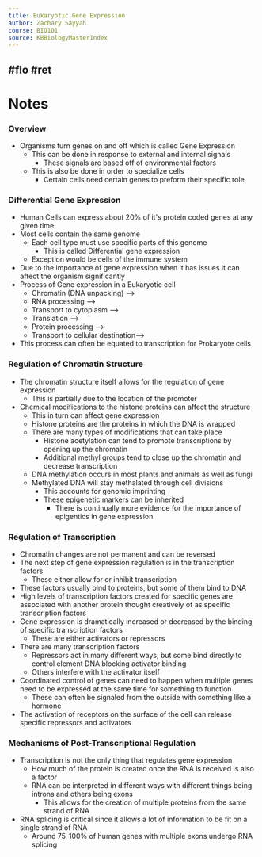 ```yaml
---
title: Eukaryotic Gene Expression
author: Zachary Sayyah
course: BIO101
source: KBBiologyMasterIndex
---
```

#flo #ret
---

# Notes
### Overview
 - Organisms turn genes on and off which is called Gene Expression
	 - This can be done in response to external and internal signals
		 - These signals are based off of environmental factors
	 - This is also be done in order to specialize cells
		 - Certain cells need certain genes to preform their specific role

 ### Differential Gene Expression
  - Human Cells can express about 20% of it's protein coded genes at any given time
  - Most cells contain the same genome
	  - Each cell type must use specific parts of this genome
		  - This is called Differential gene expression
	  - Exception would be cells of the immune system
  - Due to the importance of gene expression when it has issues it can affect the organism significantly
  - Process of Gene expression in a Eukaryotic cell
	  - Chromatin (DNA unpacking) -->
	  - RNA processing -->
	  - Transport to cytoplasm -->
	  - Translation -->
	  - Protein processing -->
	  - Transport to cellular destination-->
  - This process can often be equated to transcription for Prokaryote cells

### Regulation of Chromatin Structure
 - The chromatin structure itself allows for the regulation of gene expression
	 - This is partially due to the location of the promoter
 - Chemical modifications to the histone proteins can affect the structure
	 - This in turn can affect gene expression
	 - Histone proteins are the proteins in which the DNA is wrapped
	 - There are many types of modifications that can take place
		 - Histone acetylation can tend to promote transcriptions by opening up the chromatin
		 - Additional methyl groups tend to close up the chromatin and decrease transcription
	 - DNA methylation occurs in most plants and animals as well as fungi
	 - Methylated DNA will stay methalated through cell divisions
		 - This accounts for genomic imprinting
		 - These epigenetic markers can be inherited
			 - There is continually more evidence for the importance of epigentics in gene expression
### Regulation of Transcription
 - Chromatin changes are not permanent and can be reversed
 - The next step of gene expression regulation is in the transcription factors
	 - These either allow for or inhibit transcription
 - These factors usually bind to proteins, but some of them bind to DNA
 - High levels of transcription factors created for specific genes are associated with another protein thought creatively of as specific transcription factors
 - Gene expression is dramatically increased or decreased by the binding of specific transcription factors
	 - These are either activators or repressors
 - There are many transcription factors
	 - Repressors act in many different ways, but some bind directly to control element DNA blocking activator binding
	 - Others interfere with the activator itself
  - Coordinated control of genes can need to happen when multiple genes need to be expressed at the same time for something to function
	  - These can often be signaled from the outside with something like a hormone
  - The activation of receptors on the surface of the cell can release specific repressors and activators
 
 ### Mechanisms of Post-Transcriptional Regulation
 - Transcription is not the only thing that regulates gene expression
	 - How much of the protein is created once the RNA is received is also a factor
	 - RNA can be interpreted in different ways with different things being introns and others being exons
		 - This allows for the creation of multiple proteins from the same strand of RNA
 - RNA splicing is critical since it allows a lot of information to be fit on a single strand of RNA
	 - Around 75-100% of human genes with multiple exons undergo RNA splicing